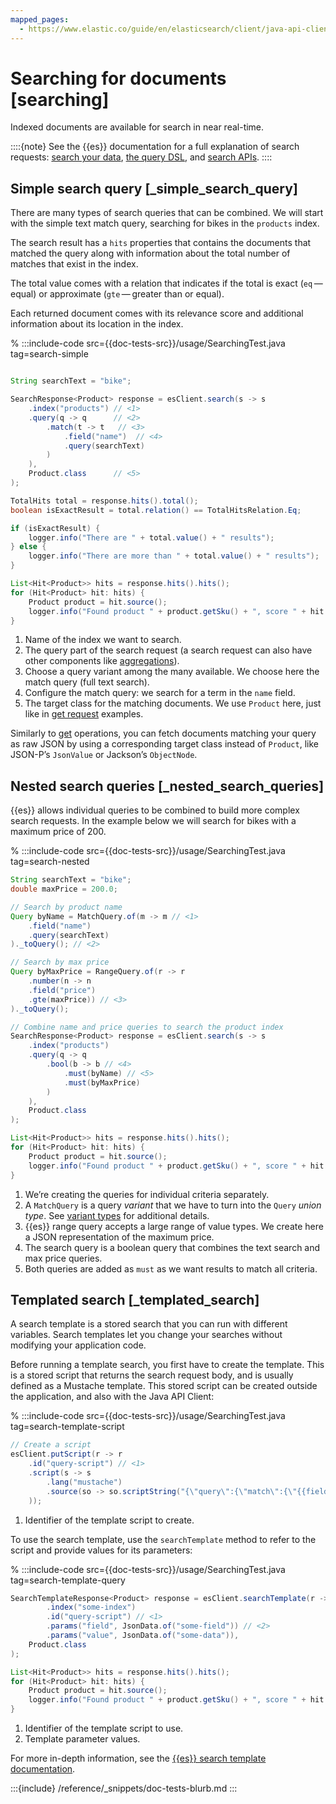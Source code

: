 ```yaml
---
mapped_pages:
  - https://www.elastic.co/guide/en/elasticsearch/client/java-api-client/current/searching.html
---
```


# Searching for documents [searching]

Indexed documents are available for search in near real-time.

::::{note}
See the {{es}} documentation for a full explanation of search requests: [search your data](docs-content://solutions/search/querying-for-search.md), [the query DSL](docs-content://solutions/search/querying-for-search.md), and [search APIs](https://www.elastic.co/docs/api/doc/elasticsearch/group/endpoint-search).
::::



## Simple search query [_simple_search_query]

There are many types of search queries that can be combined. We will start with the simple text match query, searching for bikes in the `products` index.

The search result has a `hits` properties that contains the documents that matched the query along with information about the total number of matches that exist in the index.

The total value comes with a relation that indicates if the total is exact (`eq` — equal) or approximate (`gte` — greater than or equal).

Each returned document comes with its relevance score and additional information about its location in the index.

% :::include-code src={{doc-tests-src}}/usage/SearchingTest.java tag=search-simple
```java

String searchText = "bike";

SearchResponse<Product> response = esClient.search(s -> s
    .index("products") // <1>
    .query(q -> q      // <2>
        .match(t -> t   // <3>
            .field("name")  // <4>
            .query(searchText)
        )
    ),
    Product.class      // <5>
);

TotalHits total = response.hits().total();
boolean isExactResult = total.relation() == TotalHitsRelation.Eq;

if (isExactResult) {
    logger.info("There are " + total.value() + " results");
} else {
    logger.info("There are more than " + total.value() + " results");
}

List<Hit<Product>> hits = response.hits().hits();
for (Hit<Product> hit: hits) {
    Product product = hit.source();
    logger.info("Found product " + product.getSku() + ", score " + hit.score());
}
```

1. Name of the index we want to search.
2. The query part of the search request (a search request can also have other components like [aggregations](aggregations.md)).
3. Choose a query variant among the many available. We choose here the match query (full text search).
4. Configure the match query: we search for a term in the `name` field.
5. The target class for the matching documents. We use `Product` here, just like in [get request](reading.md) examples.


Similarly to [get](reading.md) operations, you can fetch documents matching your query as raw JSON by using a corresponding target class instead of `Product`, like JSON-P’s `JsonValue` or Jackson’s `ObjectNode`.


## Nested search queries [_nested_search_queries]

{{es}} allows individual queries to be combined to build more complex search requests. In the example below we will search for bikes with a maximum price of 200.

% :::include-code src={{doc-tests-src}}/usage/SearchingTest.java tag=search-nested
```java
String searchText = "bike";
double maxPrice = 200.0;

// Search by product name
Query byName = MatchQuery.of(m -> m // <1>
    .field("name")
    .query(searchText)
)._toQuery(); // <2>

// Search by max price
Query byMaxPrice = RangeQuery.of(r -> r
    .number(n -> n
    .field("price")
    .gte(maxPrice)) // <3>
)._toQuery();

// Combine name and price queries to search the product index
SearchResponse<Product> response = esClient.search(s -> s
    .index("products")
    .query(q -> q
        .bool(b -> b // <4>
            .must(byName) // <5>
            .must(byMaxPrice)
        )
    ),
    Product.class
);

List<Hit<Product>> hits = response.hits().hits();
for (Hit<Product> hit: hits) {
    Product product = hit.source();
    logger.info("Found product " + product.getSku() + ", score " + hit.score());
}
```

1. We’re creating the queries for individual criteria separately.
2. A `MatchQuery` is a query *variant* that we have to turn into the `Query` *union type*. See [variant types](/reference/api-conventions/variant-types.md) for additional details.
3. {{es}} range query accepts a large range of value types. We create here a JSON representation of the maximum price.
4. The search query is a boolean query that combines the text search and max price queries.
5. Both queries are added as `must` as we want results to match all criteria.



## Templated search [_templated_search]

A search template is a stored search that you can run with different variables. Search templates let you change your searches without modifying your application code.

Before running a template search, you first have to create the template. This is a stored script that returns the search request body, and is usually defined as a Mustache template. This stored script can be created outside the application, and also with the Java API Client:

% :::include-code src={{doc-tests-src}}/usage/SearchingTest.java tag=search-template-script
```java
// Create a script
esClient.putScript(r -> r
    .id("query-script") // <1>
    .script(s -> s
        .lang("mustache")
        .source(so -> so.scriptString("{\"query\":{\"match\":{\"{{field}}\":\"{{value}}\"}}}"))
    ));
```

1. Identifier of the template script to create.


To use the search template, use the `searchTemplate` method to refer to the script and provide values for its parameters:

% :::include-code src={{doc-tests-src}}/usage/SearchingTest.java tag=search-template-query
```java
SearchTemplateResponse<Product> response = esClient.searchTemplate(r -> r
        .index("some-index")
        .id("query-script") // <1>
        .params("field", JsonData.of("some-field")) // <2>
        .params("value", JsonData.of("some-data")),
    Product.class
);

List<Hit<Product>> hits = response.hits().hits();
for (Hit<Product> hit: hits) {
    Product product = hit.source();
    logger.info("Found product " + product.getSku() + ", score " + hit.score());
}
```

1. Identifier of the template script to use.
2. Template parameter values.


For more in-depth information, see the [{{es}} search template documentation](docs-content://solutions/search/search-templates.md).

:::{include} /reference/_snippets/doc-tests-blurb.md
:::

